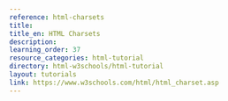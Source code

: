 ```yaml
---
reference: html-charsets
title:
title_en: HTML Charsets
description:
learning_order: 37
resource_categories: html-tutorial
directory: html-w3schools/html-tutorial
layout: tutorials
link: https://www.w3schools.com/html/html_charset.asp
---
```

